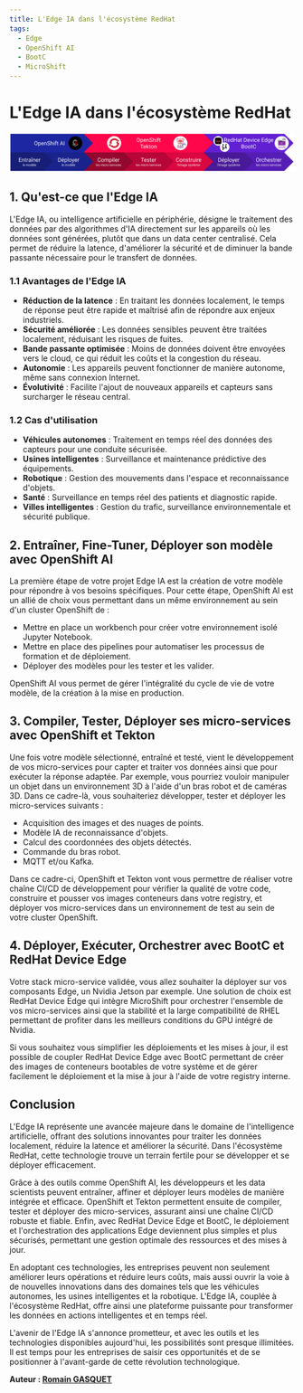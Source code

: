 ```yaml
---
title: L'Edge IA dans l'écosystème RedHat
tags:
  - Edge
  - OpenShift AI
  - BootC
  - MicroShift
---
```


# L'Edge IA dans l'écosystème RedHat

![RedHat Edge AI Stack](img/redhat-edge-ai-stack.png)

## 1. Qu'est-ce que l'Edge IA

L'Edge IA, ou intelligence artificielle en périphérie, désigne le traitement des données par des algorithmes d'IA directement sur les appareils où les données sont générées, plutôt que dans un data center centralisé. Cela permet de réduire la latence, d'améliorer la sécurité et de diminuer la bande passante nécessaire pour le transfert de données.

### 1.1 Avantages de l'Edge IA

- **Réduction de la latence** : En traitant les données localement, le temps de réponse peut être rapide et maîtrisé afin de répondre aux enjeux industriels.
- **Sécurité améliorée** : Les données sensibles peuvent être traitées localement, réduisant les risques de fuites.
- **Bande passante optimisée** : Moins de données doivent être envoyées vers le cloud, ce qui réduit les coûts et la congestion du réseau.
- **Autonomie** : Les appareils peuvent fonctionner de manière autonome, même sans connexion Internet.
- **Évolutivité** : Facilite l'ajout de nouveaux appareils et capteurs sans surcharger le réseau central.

### 1.2 Cas d'utilisation

- **Véhicules autonomes** : Traitement en temps réel des données des capteurs pour une conduite sécurisée.
- **Usines intelligentes** : Surveillance et maintenance prédictive des équipements.
- **Robotique** : Gestion des mouvements dans l'espace et reconnaissance d'objets.
- **Santé** : Surveillance en temps réel des patients et diagnostic rapide.
- **Villes intelligentes** : Gestion du trafic, surveillance environnementale et sécurité publique.

## 2. Entraîner, Fine-Tuner, Déployer son modèle avec OpenShift AI

La première étape de votre projet Edge IA est la création de votre modèle pour répondre à vos besoins spécifiques. Pour cette étape, OpenShift AI est un allié de choix vous permettant dans un même environnement au sein d'un cluster OpenShift de :

- Mettre en place un workbench pour créer votre environnement isolé Jupyter Notebook.
- Mettre en place des pipelines pour automatiser les processus de formation et de déploiement.
- Déployer des modèles pour les tester et les valider.

OpenShift AI vous permet de gérer l'intégralité du cycle de vie de votre modèle, de la création à la mise en production.

## 3. Compiler, Tester, Déployer ses micro-services avec OpenShift et Tekton

Une fois votre modèle sélectionné, entraîné et testé, vient le développement de vos micro-services pour capter et traiter vos données ainsi que pour exécuter la réponse adaptée. Par exemple, vous pourriez vouloir manipuler un objet dans un environnement 3D à l'aide d'un bras robot et de caméras 3D. Dans ce cadre-là, vous souhaiteriez développer, tester et déployer les micro-services suivants :

- Acquisition des images et des nuages de points.
- Modèle IA de reconnaissance d'objets.
- Calcul des coordonnées des objets détectés.
- Commande du bras robot.
- MQTT et/ou Kafka.

Dans ce cadre-ci, OpenShift et Tekton vont vous permettre de réaliser votre chaîne CI/CD de développement pour vérifier la qualité de votre code, construire et pousser vos images conteneurs dans votre registry, et déployer vos micro-services dans un environnement de test au sein de votre cluster OpenShift.

## 4. Déployer, Exécuter, Orchestrer avec BootC et RedHat Device Edge

Votre stack micro-service validée, vous allez souhaiter la déployer sur vos composants Edge, un Nvidia Jetson par exemple. Une solution de choix est RedHat Device Edge qui intègre MicroShift pour orchestrer l'ensemble de vos micro-services ainsi que la stabilité et la large compatibilité de RHEL permettant de profiter dans les meilleurs conditions du GPU intégré de Nvidia.

Si vous souhaitez vous simplifier les déploiements et les mises à jour, il est possible de coupler RedHat Device Edge avec BootC permettant de créer des images de conteneurs bootables de votre système et de gérer facilement le déploiement et la mise à jour à l'aide de votre registry interne.

## Conclusion

L'Edge IA représente une avancée majeure dans le domaine de l'intelligence artificielle, offrant des solutions innovantes pour traiter les données localement, réduire la latence et améliorer la sécurité. Dans l'écosystème RedHat, cette technologie trouve un terrain fertile pour se développer et se déployer efficacement.

Grâce à des outils comme OpenShift AI, les développeurs et les data scientists peuvent entraîner, affiner et déployer leurs modèles de manière intégrée et efficace. OpenShift et Tekton permettent ensuite de compiler, tester et déployer des micro-services, assurant ainsi une chaîne CI/CD robuste et fiable. Enfin, avec RedHat Device Edge et BootC, le déploiement et l'orchestration des applications Edge deviennent plus simples et plus sécurisés, permettant une gestion optimale des ressources et des mises à jour.

En adoptant ces technologies, les entreprises peuvent non seulement améliorer leurs opérations et réduire leurs coûts, mais aussi ouvrir la voie à de nouvelles innovations dans des domaines tels que les véhicules autonomes, les usines intelligentes et la robotique. L'Edge IA, couplée à l'écosystème RedHat, offre ainsi une plateforme puissante pour transformer les données en actions intelligentes et en temps réel.

L'avenir de l'Edge IA s'annonce prometteur, et avec les outils et les technologies disponibles aujourd'hui, les possibilités sont presque illimitées. Il est temps pour les entreprises de saisir ces opportunités et de se positionner à l'avant-garde de cette révolution technologique.

**Auteur : [Romain GASQUET](https://www.linkedin.com/in/romain-gasquet/)**